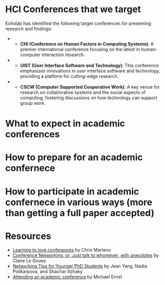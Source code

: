 # HCI Conferences that we target

Echolab has identified the following target conferences for presenting research and findings:

- * **CHI (Conference on Human Factors in Computing Systems)**: A premier international conference focusing on the latest in human-computer interaction research.
- * **UIST (User Interface Software and Technology)**: This conference emphasizes innovations in user interface software and technology, providing a platform for cutting-edge research.
- * **CSCW (Computer Supported Cooperative Work)**: A key venue for research on collaborative systems and the social aspects of computing, fostering discussions on how technology can support group work.

# What to expect in academic conferences

# How to prepare for an academic confernece

# How to participate in academic confernece in various ways (more than getting a full paper accepted)

# Resources

- [Learning to love conferences](http://lambdamaphone.blogspot.com/2016/05/learning-to-love-conferences.html) by Chris Martens
- [Conference Networking, or: Just talk to whomever, with anecdotes](https://clairelegoues.com/2017/05/14/conference-networking-or-just-talk-to-whomever-with-anecdotes/) by Claire Le Goues
- [Networking Tips for Younger PhD Students](http://jxyzabc.blogspot.com/2016/05/networking-tips-for-younger-phd-students.html) by Jean Yang, Nadia Polikarpova, and Shachar Itzhaky
- [Attending an academic conference](https://homes.cs.washington.edu/~mernst/advice/conference-attendance.html) by Michael Ernst